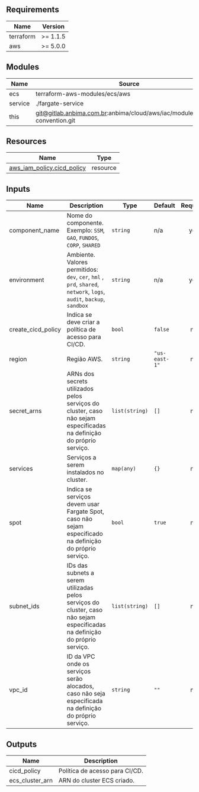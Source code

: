 <!-- BEGIN_TF_DOCS -->
## Requirements

| Name | Version |
|------|---------|
| terraform | >= 1.1.5 |
| aws | >= 5.0.0 |

## Modules

| Name | Source | Version |
|------|--------|---------|
| ecs | terraform-aws-modules/ecs/aws | 5.2.0 |
| service | ./fargate-service | n/a |
| this | git@gitlab.anbima.com.br:anbima/cloud/aws/iac/modules/naming-convention.git | main |

## Resources

| Name | Type |
|------|------|
| [aws_iam_policy.cicd_policy](https://registry.terraform.io/providers/hashicorp/aws/latest/docs/resources/iam_policy) | resource |

## Inputs

| Name | Description | Type | Default | Required |
|------|-------------|------|---------|:--------:|
| component\_name | Nome do componente. Exemplo: `SSM`, `GAO`, `FUNDOS`, `CORP`, `SHARED` | `string` | n/a | yes |
| environment | Ambiente. Valores permitidos: `dev`, `cer`, `hml` , `prd`, `shared`, `network`, `logs`, `audit`, `backup`, `sandbox` | `string` | n/a | yes |
| create\_cicd\_policy | Indica se deve criar a política de acesso para CI/CD. | `bool` | `false` | no |
| region | Região AWS. | `string` | `"us-east-1"` | no |
| secret\_arns | ARNs dos secrets utilizados pelos serviços do cluster, caso não sejam especificadas na definição do próprio serviço. | `list(string)` | `[]` | no |
| services | Serviços a serem instalados no cluster. | `map(any)` | `{}` | no |
| spot | Indica se serviços devem usar Fargate Spot, caso não sejam especificado na definição do próprio serviço. | `bool` | `true` | no |
| subnet\_ids | IDs das subnets a serem utilizadas pelos serviços do cluster, caso não sejam especificadas na definição do próprio serviço. | `list(string)` | `[]` | no |
| vpc\_id | ID da VPC onde os serviços serão alocados, caso não seja especificada na definição do próprio serviço. | `string` | `""` | no |

## Outputs

| Name | Description |
|------|-------------|
| cicd\_policy | Política de acesso para CI/CD. |
| ecs\_cluster\_arn | ARN do cluster ECS criado. |
<!-- END_TF_DOCS -->